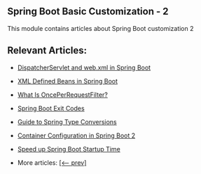 ## Spring Boot Basic Customization - 2

This module contains articles about Spring Boot customization 2

## Relevant Articles:

- [DispatcherServlet and web.xml in Spring Boot](docs/SpringBoot_DispatcherServlet_WebXML.md)
- [XML Defined Beans in Spring Boot](docs/SpringBoot_XML_Bean.md)
- [What Is OncePerRequestFilter?](docs/SpringBoot_OncePerRequestFilter.md)
- [Spring Boot Exit Codes](docs/SpringBoot_ExitCodes.md)
- [Guide to Spring Type Conversions](docs/SpringBoot_TypeConversions.md)
- [Container Configuration in Spring Boot 2](docs/SpringBoot_ContainerConfiguration.md)
- [Speed up Spring Boot Startup Time]()

- More articles: [[<-- prev]](../spring-boot-basic-customization-1/README.md)